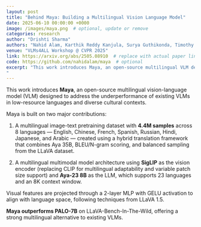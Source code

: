 ```yaml
---
layout: post
title: "Behind Maya: Building a Multilingual Vision Language Model"
date: 2025-06-10 00:00:00 +0000
image: /images/maya.png  # optional, update or remove
categories: research
author: "Drishti Sharma"
authors: "Nahid Alam, Karthik Reddy Kanjula, Surya Guthikonda, Timothy Chung, Bala Krishna S Vegesna, Abhipsha Das, Anthony Susevski, Ryan Sze-Yin Chan, S M Iftekhar Uddin, Shayekh Bin Islam, Roshan Santhosh, Snegha A, <strong>Drishti Sharma</strong>, Chen Liu, Isha Chaturvedi, Genta Indra Winata, Ashvanth.S, Snehanshu Mukherjee, Alham Fikri Aji"
venue: "VLMs4ALL Workshop @ CVPR 2025"
link: https://arxiv.org/abs/2505.08910  # replace with actual paper link
code: https://github.com/nahidalam/maya  # optional
excerpt: "This work introduces Maya, an open-source multilingual VLM designed to improve performance in low-resource languages and culturally diverse contexts where existing VLMs often underperform. Maya is built on two key contributions: a multilingual image-text pretraining dataset comprising 4.4 million samples across eight languages—English, Chinese, French, Spanish, Russian, Hindi, Japanese, and Arabic—generated using a hybrid translation framework that integrates Aya 35B, BLEU/N-gram scoring, and balanced sampling from the LLaVA dataset; and a multilingual multimodal architecture that replaces CLIP with SigLIP as the vision encoder for better multilingual adaptability and variable patch size support, while using Aya-23 8B as the LLM, which supports 23 languages and an 8K context window. Visual features are aligned with language space via a 2-layer MLP with GELU activation, following techniques from LLaVA 1.5. Maya outperforms PALO-7B on LLaVA-Bench-In-The-Wild.
"
---
```


This work introduces **Maya**, an open-source multilingual vision-language model (VLM) designed to address the underperformance of existing VLMs in low-resource languages and diverse cultural contexts.

Maya is built on two major contributions:

1. A multilingual image-text pretraining dataset with **4.4M samples** across 8 languages — English, Chinese, French, Spanish, Russian, Hindi, Japanese, and Arabic — created using a hybrid translation framework that combines Aya 35B, BLEU/N-gram scoring, and balanced sampling from the LLaVA dataset.

2. A multilingual multimodal model architecture using **SigLIP** as the vision encoder (replacing CLIP for multilingual adaptability and variable patch size support) and **Aya-23 8B** as the LLM, which supports 23 languages and an 8K context window.

Visual features are projected through a 2-layer MLP with GELU activation to align with language space, following techniques from LLaVA 1.5.

**Maya outperforms PALO-7B** on LLaVA-Bench-In-The-Wild, offering a strong multilingual alternative to existing VLMs.
